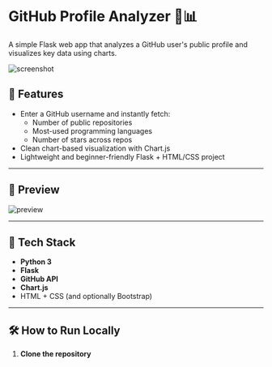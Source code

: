 # GitHub Profile Analyzer 🧠📊

A simple Flask web app that analyzes a GitHub user's public profile and visualizes key data using charts.

![screenshot](https://via.placeholder.com/800x400?text=GitHub+Profile+Analyzer+Screenshot)

## 🚀 Features

- Enter a GitHub username and instantly fetch:
  - Number of public repositories
  - Most-used programming languages
  - Number of stars across repos
- Clean chart-based visualization with Chart.js
- Lightweight and beginner-friendly Flask + HTML/CSS project

---

## 📸 Preview

![preview](https://via.placeholder.com/600x300?text=Chart+Example)

---

## 🧰 Tech Stack

- **Python 3**
- **Flask**
- **GitHub API**
- **Chart.js**
- HTML + CSS (and optionally Bootstrap)

---

## 🛠️ How to Run Locally

1. **Clone the repository**  
```bash
